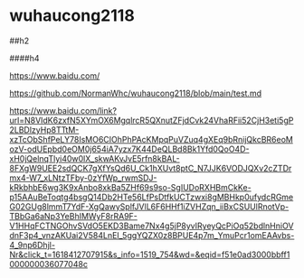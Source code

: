 # wuhaucong2118
##h2

####h4

https://www.baidu.com/

https://github.com/NormanWhc/wuhaucong2118/blob/main/test.md

https://www.baidu.com/link?url=N8VIdK6zxfN5XYmOX6MgqlrcR5QXnutZFjdCvk24VhaRFii52CjH3eti5gP2LBDlzyHp8TTtM-xzTcObShfPeLY78IsMO6CIOhPhPAcKMpqPuVZuq4gXEq9bRnijQkcBR6eoMozV-odUEpbd0eOM0j654iA7yzx7K44DeQLBd8Bk1Yfd0QoO4D-xH0jQelnqTlyi40w0lX_skwAKvJvE5rfn8kBAL-8FXgW9UEE2sdQCK7gXfYsQd6U_Ck1hXUvt8ptC_N7JJK6VODJQXv2cZTDrmx4-W7_xLNtzTFby-0zYfWp_rwmSDJ-kRkbhbE6wg3K9xAnbo8xkBa5ZHf69s9so-SgIUDoRXHBmCkKe-p15AAuBeToqtg4bsgQ14Db2HTe56LfPsDtfkUCTzwxi8gMBHkp0ufydcRGmeG02GUg8lmmT7YdF-XgQawySplfJVlL6F6HHf1iZVHZqn_iiBxCSUUlRnotVp-TBbGa6aNp3YeBhIMWyF8rRA9F-V1HHqFCTNGOhvSVdO5EKD3Bame7Nx4g5jP8yvIRyeyQcPiOq52bdlnHniOVdnF3p4_vnzAKUai2V584LnEI_5ggYQZX0z8BPUE4p7m_YmuPcr1omEAAvbs-4_9np6Dhjl-Nr&click_t=1618412707915&s_info=1519_754&wd=&eqid=f51e0ad3000bbff1000000036077048c
